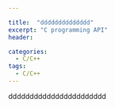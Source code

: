 ```yaml
---

title:  "dddddddddddddd"
excerpt: "C programming API"
header:

categories:
  - C/C++
tags:
  - C/C++
---
```



ddddddddddddddddddddddd
